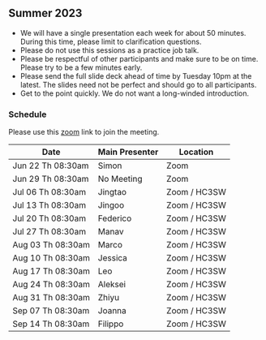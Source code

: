 ## Summer 2023

- We will have a single presentation each week for about 50 minutes. During this time, please limit to clarification questions.
- Please do not use this sessions as a practice job talk.
- Please be respectful of other participants and make sure to be on time. Please try to be a few minutes early.
- Please send the full slide deck ahead of time by Tuesday 10pm at the latest. The slides need not be perfect and should go to all participants.
- Get to the point quickly. We do not want a long-winded introduction.

### Schedule
Please use this [zoom](https://uchicago.zoom.us/j/95704169272?pwd=a2MxQ2cwcCtROGgwYWl1OW9rVEtqdz09) link to join the meeting.

| Date                        | Main Presenter | Location |
|-----------------------------|----------------|----------|
| Jun 22 Th 08:30am           | Simon          | Zoom     |
| Jun 29 Th 08:30am           | No Meeting     | Zoom     |
| Jul 06 Th 08:30am           | Jingtao        | Zoom / HC3SW     |
| Jul 13 Th 08:30am           | Jingoo         | Zoom / HC3SW     |
| Jul 20 Th 08:30am           | Federico       | Zoom / HC3SW     |
| Jul 27 Th 08:30am           | Manav          | Zoom / HC3SW    |
| Aug 03 Th 08:30am           | Marco          | Zoom / HC3SW     |
| Aug 10 Th 08:30am           | Jessica        | Zoom / HC3SW     |
| Aug 17 Th 08:30am           | Leo            | Zoom / HC3SW     |
| Aug 24 Th 08:30am           | Aleksei        | Zoom / HC3SW     |
| Aug 31 Th 08:30am           | Zhiyu          | Zoom / HC3SW     |
| Sep 07 Th 08:30am           | Joanna         | Zoom / HC3SW     |
| Sep 14 Th 08:30am           | Filippo        | Zoom / HC3SW     |
